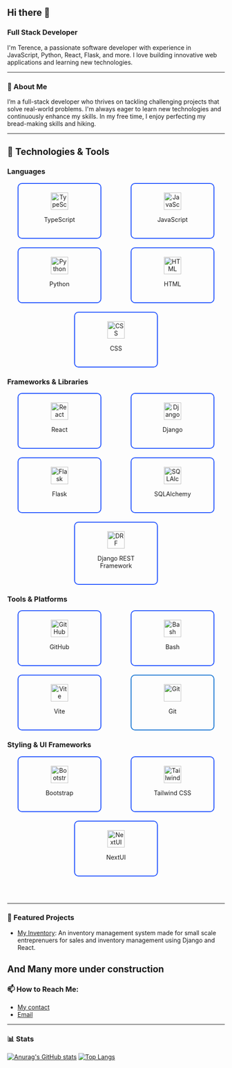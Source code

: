 ## Hi there 👋

### Full Stack Developer

I'm Terence, a passionate software developer with experience in JavaScript, Python, React, Flask, and more. I love building innovative web applications and learning new technologies.

---

### 🌟 About Me
I’m a full-stack developer who thrives on tackling challenging projects that solve real-world problems. I'm always eager to learn new technologies and continuously enhance my skills. In my free time, I enjoy perfecting my bread-making skills and hiking.

---

<!-- ## 🔧 Technologies & Tools

### Languages
<div style="display:flex; justify-content:space-around;">
<div style=" display:flex; flex-direction:column; gap:5px;">
<img align="left" alt="TypeScript" width="40px" style="padding-right:10px;" src="https://cdn.jsdelivr.net/gh/devicons/devicon/icons/typescript/typescript-plain.svg" /> TypeScript
</div>
<div style=" display:flex; flex-direction:column; gap:5px;">
<img align="left" alt="JavaScript" width="40px" style="padding-right:10px;" src="https://cdn.jsdelivr.net/gh/devicons/devicon/icons/javascript/javascript-plain.svg" /> JavaScript
</div>
<div style=" display:flex; flex-direction:column; gap:5px;"><img align="left" alt="Python" width="40px" style="padding-right:10px;" src="https://cdn.jsdelivr.net/gh/devicons/devicon/icons/python/python-plain.svg" /> Python</div>
<div style=" display:flex; flex-direction:column; gap:5px;"><img align="left" alt="HTML" width="40px" style="padding-right:10px;" src="https://cdn.jsdelivr.net/gh/devicons/devicon/icons/html5/html5-plain.svg" /> HTML</div>
<div style=" display:flex; flex-direction:column; gap:5px;"><img align="left" alt="CSS" width="40px" style="padding-right:10px;" src="https://cdn.jsdelivr.net/gh/devicons/devicon/icons/css3/css3-plain.svg" /> CSS</div>
</div>


### Frameworks & Libraries
<div style="display:flex; justify-content:space-around;">
<div style=" display:flex; flex-direction:column; gap:5px;">
<img align="left" alt="React" width="40px" style="padding-right:10px;" src="https://cdn.jsdelivr.net/gh/devicons/devicon/icons/react/react-original.svg" /> React
</div>
<div style=" display:flex; flex-direction:column; gap:5px;">
<img align="left" alt="Django" width="40px" style="padding-right:10px;" src="https://cdn.jsdelivr.net/gh/devicons/devicon/icons/django/django-plain.svg" /> Django
</div>
<div style=" display:flex; flex-direction:column; gap:5px;">
<img align="left" alt="Flask" width="40px" style="padding-right:10px;" src="https://cdn.jsdelivr.net/gh/devicons/devicon/icons/flask/flask-original.svg" /> Flask
</div>
<div style=" display:flex; flex-direction:column; gap:5px;">
<img align="left" alt="SQLAlchemy" width="40px" style="padding-right:10px;" src="https://cdn.jsdelivr.net/gh/devicons/devicon/icons/sqlalchemy/sqlalchemy-original-wordmark.svg" /> SQLAlchemy
</div>
<div style=" display:flex; flex-direction:column; gap:5px;">
<img align="left" alt="DRF" width="40px" style="padding-right:10px;" src="https://cdn.jsdelivr.net/gh/devicons/devicon@latest/icons/djangorest/djangorest-plain.svg" /> Django REST Framework
</div>
</div>
<br></br>

### Tools & Platforms
<div style="display:flex; justify-content:space-around;">
<div style=" display:flex; flex-direction:column; gap:5px;">
<img align="left" alt="GitHub" width="40px" style="padding-right:10px;" src="https://cdn.jsdelivr.net/gh/devicons/devicon/icons/github/github-original.svg" /> GitHub
</div>
<div style=" display:flex; flex-direction:column; gap:5px;">
<img align="left" alt="Bash" width="40px" style="padding-right:10px;" src="https://cdn.jsdelivr.net/gh/devicons/devicon/icons/bash/bash-original.svg" /> Bash
</div>
<div style=" display:flex; flex-direction:column; gap:5px;">
<img align="left" alt="Vite" width="40px" style="padding-right:10px;" src="https://cdn.jsdelivr.net/gh/devicons/devicon/icons/vitejs/vitejs-original.svg" /> Vite
</div>
<div style=" display:flex; flex-direction:column; gap:5px;">
<img align="left" alt="Git" width="40px" style="padding-right:10px;" src="https://cdn.jsdelivr.net/gh/devicons/devicon/icons/git/git-original-wordmark.svg" /> Git
</div>
</div>
<br><br/>

### Styling & UI Frameworks
<div style="display:flex; justify-content:space-around;">
<div style=" display:flex; flex-direction:column; gap:5px;">
<img align="left" alt="Bootstrap" width="40px" style="padding-right:10px;" src="https://cdn.jsdelivr.net/gh/devicons/devicon/icons/bootstrap/bootstrap-plain.svg" /> Bootstrap
</div>
<div style=" display:flex; flex-direction:column; gap:5px;">
<img align="left" alt="Tailwind" width="40px" style="padding-right:10px;" src="https://cdn.jsdelivr.net/gh/devicons/devicon/icons/tailwindcss/tailwindcss-original.svg" /> Tailwind CSS
</div>
<div style=" display:flex; flex-direction:column; gap:5px;">
<img align="left" alt="NextUI" width="40px" style="padding-right:10px;" src="https://avatars.githubusercontent.com/u/86160567?s=200&v=4" /> NextUI
</div>
</div> -->
## 🔧 Technologies & Tools

### Languages
<div style="display: flex; justify-content: space-around; gap: 20px; flex-wrap: wrap;">
  <div style="border: 2px solid #1F51FF; border-radius: 10px; padding: 20px; width: 150px; text-align: center;">
    <img alt="TypeScript" width="40px" src="https://cdn.jsdelivr.net/gh/devicons/devicon/icons/typescript/typescript-plain.svg" />
    <p>TypeScript</p>
  </div>
  <div style="border: 2px solid #1F51FF; border-radius: 10px; padding: 20px; width: 150px; text-align: center;">
    <img alt="JavaScript" width="40px" src="https://cdn.jsdelivr.net/gh/devicons/devicon/icons/javascript/javascript-plain.svg" />
    <p>JavaScript</p>
  </div>
  <div style="border: 2px solid #1F51FF; border-radius: 10px; padding: 20px; width: 150px; text-align: center;">
    <img alt="Python" width="40px" src="https://cdn.jsdelivr.net/gh/devicons/devicon/icons/python/python-plain.svg" />
    <p>Python</p>
  </div>
  <div style="border: 2px solid #1F51FF; border-radius: 10px; padding: 20px; width: 150px; text-align: center;">
    <img alt="HTML" width="40px" src="https://cdn.jsdelivr.net/gh/devicons/devicon/icons/html5/html5-plain.svg" />
    <p>HTML</p>
  </div>
  <div style="border: 2px solid #1F51FF; border-radius: 10px; padding: 20px; width: 150px; text-align: center;">
    <img alt="CSS" width="40px" src="https://cdn.jsdelivr.net/gh/devicons/devicon/icons/css3/css3-plain.svg" />
    <p>CSS</p>
  </div>
</div>

### Frameworks & Libraries
<div style="display: flex; justify-content: space-around; gap: 20px; flex-wrap: wrap;">
  <div style="border: 2px solid #1F51FF; border-radius: 10px; padding: 20px; width: 150px; text-align: center;">
    <img alt="React" width="40px" src="https://cdn.jsdelivr.net/gh/devicons/devicon/icons/react/react-original.svg" />
    <p>React</p>
  </div>
  <div style="border: 2px solid #1F51FF; border-radius: 10px; padding: 20px; width: 150px; text-align: center;">
    <img alt="Django" width="40px" src="https://cdn.jsdelivr.net/gh/devicons/devicon/icons/django/django-plain.svg" />
    <p>Django</p>
  </div>
  <div style="border: 2px solid #1F51FF; border-radius: 10px; padding: 20px; width: 150px; text-align: center;">
    <img alt="Flask" width="40px" src="https://cdn.jsdelivr.net/gh/devicons/devicon/icons/flask/flask-original.svg" />
    <p>Flask</p>
  </div>
  <div style="border: 2px solid #1F51FF; border-radius: 10px; padding: 20px; width: 150px; text-align: center;">
    <img alt="SQLAlchemy" width="40px" src="https://cdn.jsdelivr.net/gh/devicons/devicon/icons/sqlalchemy/sqlalchemy-original-wordmark.svg" />
    <p>SQLAlchemy</p>
  </div>
  <div style="border: 2px solid #1F51FF; border-radius: 10px; padding: 20px; width: 150px; text-align: center;">
    <img alt="DRF" width="40px" src="https://cdn.jsdelivr.net/gh/devicons/devicon@latest/icons/djangorest/djangorest-plain.svg" />
    <p>Django REST Framework</p>
  </div>
</div>

### Tools & Platforms
<div style="display: flex; justify-content: space-around; gap: 20px; flex-wrap: wrap;">
  <div style="border: 2px solid #1F51FF; border-radius: 10px; padding: 20px; width: 150px; text-align: center;">
    <img alt="GitHub" width="40px" src="https://cdn.jsdelivr.net/gh/devicons/devicon/icons/github/github-original.svg" />
    <p>GitHub</p>
  </div>
  <div style="border: 2px solid #1F51FF; border-radius: 10px; padding: 20px; width: 150px; text-align: center;">
    <img alt="Bash" width="40px" src="https://cdn.jsdelivr.net/gh/devicons/devicon/icons/bash/bash-original.svg" />
    <p>Bash</p>
  </div>
  <div style="border: 2px solid #1F51FF; border-radius: 10px; padding: 20px; width: 150px; text-align: center;">
    <img alt="Vite" width="40px" src="https://cdn.jsdelivr.net/gh/devicons/devicon/icons/vitejs/vitejs-original.svg" />
    <p>Vite</p>
  </div>
  <div style="border: 2px solid #1976D2; border-radius: 10px; padding: 20px; width: 150px; text-align: center;">
    <img alt="Git" width="40px" src="https://cdn.jsdelivr.net/gh/devicons/devicon/icons/git/git-original-wordmark.svg" />
    <p>Git</p>
  </div>
</div>

### Styling & UI Frameworks
<div style="display: flex; justify-content: space-around; gap: 20px; flex-wrap: wrap;">
  <div style="border: 2px solid #1F51FF; border-radius: 10px; padding: 20px; width: 150px; text-align: center;">
    <img alt="Bootstrap" width="40px" src="https://cdn.jsdelivr.net/gh/devicons/devicon/icons/bootstrap/bootstrap-plain.svg" />
    <p>Bootstrap</p>
  </div>
  <div style="border: 2px solid #1F51FF; border-radius: 10px; padding: 20px; width: 150px; text-align: center;">
    <img alt="Tailwind" width="40px" src="https://cdn.jsdelivr.net/gh/devicons/devicon/icons/tailwindcss/tailwindcss-original.svg" />
    <p>Tailwind CSS</p>
  </div>
  <div style="border: 2px solid #1F51FF; border-radius: 10px; padding: 20px; width: 150px; text-align: center;">
    <img alt="NextUI" width="40px" src="https://avatars.githubusercontent.com/u/86160567?s=200&v=4" />
    <p>NextUI</p>
  </div>
</div>


<br><br/>

---

### 💼 Featured Projects
- [My Inventory](https://github.com/shawn-terence/My-Inventory-Front): An inventory management system made for small scale entreprenuers for sales and inventory management using Django and React.

And Many more under construction
---

### 📫 How to Reach Me:
- [My contact](+254724213558)
- [Email](terencenjenga18@outlook.com)

---

### 📊 Stats
[![Anurag's GitHub stats](https://github-readme-stats.vercel.app/api?username=shawn-terence)](https://github.com/anuraghazra/github-readme-stats)
[![Top Langs](https://github-readme-stats.vercel.app/api/top-langs/?username=shawn-terence&layout=compact)](https://github.com/anuraghazra/github-readme-stats)
